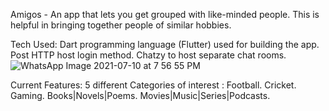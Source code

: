 Amigos - An app that lets you get grouped with like-minded people. 
This is helpful in bringing together people of similar hobbies.


Tech Used:
Dart programming language (Flutter) used for building the app.
Post HTTP host login method.
Chatzy to host separate chat rooms.
![WhatsApp Image 2021-07-10 at 7 56 55 PM](https://user-images.githubusercontent.com/86720578/125170712-ddc2ab80-e1cd-11eb-8f25-0948738f3a21.jpeg)


Current Features: 
5 different Categories of interest :
Football.
Cricket.
Gaming.
Books|Novels|Poems.
Movies|Music|Series|Podcasts.
